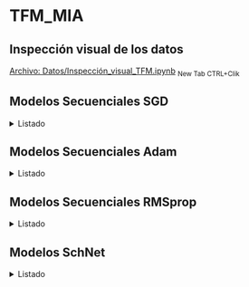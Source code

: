 # TFM_MIA
## Inspección visual de los datos
[Archivo: Datos/Inspección_visual_TFM.ipynb](https://nbviewer.jupyter.org/github/chusoHub/TFM_MIA/blob/main/Datos/Inspección_visual_TFM.ipynb) <sub>New Tab CTRL+Clik</sub>

## Modelos Secuenciales SGD
<details>
<summary>Listado</summary>
<!--All you need is a blank line-->

### Modelo SGD 1
*   3 capas ocultas densas de 200, 500 y 500 unidades
*   Activación 'Relu'
*   Loss MSE
*   Métrica MAE
*   SGD Learning Rate 1e-2 Momentum 0.0
*   2000 epochs

Validación:
*   loss (mse): 1.7178e-05 
*   mean_absolute_error: 0.0017

Test:
*   loss (mse): 4.8378e-04
*   mean_absolute_error: 0.0022

[Archivo: Modelos Keras Secuenciales/TFM_seq_3cv1.ipynb](https://nbviewer.jupyter.org/github/chusoHub/TFM_MIA/blob/main/Modelos Keras Secuenciales/TFM_seq_3cv1.ipynb) <sub>New Tab CTRL+Clik</sub>
### Modelo SGD 2
*   3 capas ocultas densas de 200, 500 y 500 unidades
*   Activación 'Relu'
*   Loss MSE
*   Métrica MAE
*   SGD Learning Rate 1e-2 Momentum 0.0
*   2000 epochs
*   Reentrenamiento 1e-4 100 epochs
*   Reentrenamiento 1e-6 100 epochs
*   Reentrenamiento 1e-8 100 epochs

Validación:
*   loss (mse): 1.6339e-05  
*   mean_absolute_error: 0.0016 

Test:
*   loss (mse): 4.8143e-04 
*   mean_absolute_error: 0.0021

[Archivo: Modelos Keras Secuenciales/TFM_seq_3cv4.ipynb](https://nbviewer.jupyter.org/github/chusoHub/TFM_MIA/blob/main/Modelos Keras Secuenciales/TFM_seq_3cv4.ipynb) <sub>New Tab CTRL+Clik</sub>
### Modelo SGD 3
*   3 capas ocultas densas de 200, 500 y 500 unidades
*   Activación 'Relu'
*   Loss MSE
*   Métrica MAE
*   SGD Learning Rate 1e-6 Momentum 0.0
*   2000 epochs

Validación:
*   loss (mse): 0.0705 
*   mean_absolute_error: 0.1821  

Test:
*   loss (mse): 0.0363 
*   mean_absolute_error: 0.1458 

[Archivo: Modelos Keras Secuenciales/TFM_seq_3cv5.ipynb](https://nbviewer.jupyter.org/github/chusoHub/TFM_MIA/blob/main/Modelos Keras Secuenciales/TFM_seq_3cv5.ipynb) <sub>New Tab CTRL+Clik</sub>
### Modelo SGD 4
*   5 capas ocultas densas de 200, 500, 500, 1000, 1000 unidades
*   Activación 'Relu'
*   Loss MSE
*   Métrica MAE
*   SGD Learning Rate 1e-2 Momentum 0.0
*   2000 epochs

Validación:
*   loss (mse): 9.2932e-06 
*   mean_absolute_error: 0.0014  

Test:
*   loss (mse): 4.6964e-04  
*   mean_absolute_error: 0.0018 

[Archivo: Modelos Keras Secuenciales/TFM_seq_3cv8.ipynb](https://nbviewer.jupyter.org/github/chusoHub/TFM_MIA/blob/main/Modelos Keras Secuenciales/TFM_seq_3cv8.ipynb) <sub>New Tab CTRL+Clik</sub>
### Modelo SGD 5
*   5 capas ocultas densas de 200, 500, 500, 1000, 1000 unidades
*   Activación 'Relu'
*   Loss MSE
*   Métrica MAE
*   SGD Learning Rate 1e-6 Momentum 0.0
*   2000 epochs

Validación:
*   loss (mse): 0.1981 
*   mean_absolute_error: 0.2315  

Test:
*   loss (mse): 0.0693  
*   mean_absolute_error: 0.1239

[Archivo: Modelos Keras Secuenciales/TFM_seq_3cv9.ipynb](https://nbviewer.jupyter.org/github/chusoHub/TFM_MIA/blob/main/Modelos Keras Secuenciales/TFM_seq_3cv9.ipynb) <sub>New Tab CTRL+Clik</sub>
### Modelo SGD 6
*   6 capas ocultas densas de 200, 500, 500, 1000, 1000, 1000 unidades
*   Activación 'Relu'
*   Loss MSE
*   Métrica MAE
*   SGD Learning Rate 1e-2 Momentum 0.0
*   2000 epochs

Validación:
*   loss (mse): 9.7216e-06 
*   mean_absolute_error: 0.0014  

Test:
*   loss (mse): 4.8224e-04 
*   mean_absolute_error: 0.0018 

[Archivo: Modelos Keras Secuenciales/TFM_seq_3cv12.ipynb](https://nbviewer.jupyter.org/github/chusoHub/TFM_MIA/blob/main/Modelos Keras Secuenciales/TFM_seq_3cv12.ipynb) <sub>New Tab CTRL+Clik</sub>
### Modelo SGD 7
*   5 capas ocultas densas de 200, 500, 500, 1000, 1000 unidades
*   Activación LeakyReLU(alpha=0.1)
*   Loss MSE
*   Métrica MAE
*   SGD Learning Rate 1e-2 Momentum 0.0
*   2000 epochs

Validación:
*   loss (mse): 1.0303e-05 
*   mean_absolute_error: 0.0013 

Test:
*   loss (mse): 4.6974e-04 
*   mean_absolute_error: 0.0018 

[Archivo: Modelos Keras Secuenciales/TFM_seq_3cv13.ipynb](https://nbviewer.jupyter.org/github/chusoHub/TFM_MIA/blob/main/Modelos%20Keras%20Secuenciales/TFM_seq_3cv13.ipynb) <sub>New Tab CTRL+Clik</sub>
### Modelo SGD 8
*   6 capas ocultas densas de 200, 500, 500, 1000, 1000, 2000 unidades
*   Activación 'Relu'
*   Loss MSE
*   Métrica MAE
*   SGD Learning Rate 1e-2 Momentum 0.0
*   2000 epochs

Validación:
*   loss (mse): 9.7799e-06 
*   mean_absolute_error: 0.0013 

Test:
*   loss (mse): 4.7878e-04 
*   mean_absolute_error: 0.0017

[Archivo: Modelos Keras Secuenciales/TFM_seq_3cv15ipynb](https://nbviewer.jupyter.org/github/chusoHub/TFM_MIA/blob/main/Modelos Keras Secuenciales/TFM_seq_3cv15.ipynb) <sub>New Tab CTRL+Clik</sub>
### Modelo SGD 9
*   6 capas ocultas densas de 200, 500, 500, 1000, 1000, 1000 unidades
*   Activación LeakyReLU(alpha=0.1)
*   Loss MSE
*   Métrica MAE
*   SGD Learning Rate 1e-2 Momentum 0.0
*   2000 epochs

Validación:
*   loss (mse): 1.0371e-05 
*   mean_absolute_error: 0.0013 

Test:
*   loss (mse): 4.7708e-04 
*   mean_absolute_error: 0.0018

[Archivo: Modelos Keras Secuenciales/TFM_seq_3cv18.ipynb](https://nbviewer.jupyter.org/github/chusoHub/TFM_MIA/blob/main/Modelos Keras Secuenciales/TFM_seq_3cv18.ipynb) <sub>New Tab CTRL+Clik</sub>
### Modelo SGD 10
*   6 capas ocultas densas de 200, 500, 500, 1000, 1000, 2000 unidades
*   Activación LeakyReLU(alpha=0.1)
*   Loss MSE
*   Métrica MAE
*   SGD Learning Rate 1e-2  Momentum 0.0
*   2000 epochs

Validación:
*   loss (mse): 9.6351e-06 
*   mean_absolute_error: 0.0012

Test:
*   loss (mse): 4.8066e-04 
*   mean_absolute_error: 0.0017

[Archivo: Modelos Keras Secuenciales/TFM_seq_3cv20.ipynb](https://nbviewer.jupyter.org/github/chusoHub/TFM_MIA/blob/main/Modelos Keras Secuenciales/TFM_seq_3cv20.ipynb) <sub>New Tab CTRL+Clik</sub>
### Modelo SGD 11
*   5 capas ocultas densas de 500, 1000, 1000, 2000, 2000 unidades
*   Activación LeakyReLU(alpha=0.1) 
*   Loss MSE
*   Métrica MAE
*   SGD Learning Rate 1e-2 Momentum 0.0
*   2000 epochs


Validación:
*   loss (mse): 9.1313e-06 
*   mean_absolute_error: 0.0010

Test:
*   loss (mse): 4.7173e-04 
*   mean_absolute_error: 0.0015

[Archivo: Modelos Keras Secuenciales/TFM_seq_3cv22.ipynb](https://nbviewer.jupyter.org/github/chusoHub/TFM_MIA/blob/main/Modelos Keras Secuenciales/TFM_seq_3cv22.ipynb) <sub>New Tab CTRL+Clik</sub>
### Modelo SGD 12
*   5 capas ocultas densas de 500, 1000, 1000, 2000, 2000 unidades
*   Activación LeakyReLU(alpha=0.1)
*   Loss MSE
*   Métrica MAE
*   SGD Learning Rate 1e-2 Momentum 0.0
*   2000 epochs
*   Reentrenamiento 1e-4, 25 epochs

Validación:
*   loss (mse): 9.1313e-06 
*   mean_absolute_error: 0.0010

Test:
*   loss (mse): 9.2066e-06 
*   mean_absolute_error: 0.0010

[Archivo: Modelos Keras Secuenciales/TFM_seq_3cv26.ipynb](https://nbviewer.jupyter.org/github/chusoHub/TFM_MIA/blob/main/Modelos Keras Secuenciales/TFM_seq_3cv26.ipynb) <sub>New Tab CTRL+Clik</sub>
### Modelo SGD 13
*   5 capas ocultas densas de 500, 1000, 1000, 2000, 2000 unidades
*   Activación LeakyReLU(alpha=0.1)
*   Loss MSE
*   Métrica MAE
*   SGD Learning Rate 1e-2 momentum 0.2
*   2000 epochs
*   Reentrenamiento 1e-4, 25 epochs

Validación:
*   loss (mse): 9.6475e-06 
*   mean_absolute_error: 0.0010

Test:
*   loss (mse): 5.1486e-04 
*   mean_absolute_error: 0.0016 

[Archivo: Modelos Keras Secuenciales/TFM_seq_3cv30.ipynb](https://nbviewer.jupyter.org/github/chusoHub/TFM_MIA/blob/main/Modelos Keras Secuenciales/TFM_seq_3cv30.ipynb) <sub>New Tab CTRL+Clik</sub>
### Modelo SGD 14
*   3 capas ocultas densas de 200, 500 y 500 unidades
*   Activación 'Relu'
*   Loss MSLE
*   Métrica MAE
*   SGD Learning Rate 1e-2 Momentum 0.0
*   2000 epochs

Validación:
*   loss (msle): 7.4050e-06 
*   mean_absolute_error: 0.0020 

Test:
*   loss (msle): 2.3492e-04 
*   mean_absolute_error: 0.0021 

[Archivo: Modelos Keras Secuenciales/TFM_seq_3cv31.ipynb](https://nbviewer.jupyter.org/github/chusoHub/TFM_MIA/blob/main/Modelos Keras Secuenciales/TFM_seq_3cv31.ipynb) <sub>New Tab CTRL+Clik</sub>
### Modelo SGD 15
*   5 capas ocultas densas de 500, 1000, 1000, 2000, 2000 unidades
*   Activación LeakyReLU(alpha=0.1)
*   Loss MSLE
*   Métrica MAE
*   SGD Learning Rate 1e-2 Momentum 0.0
*   2000 epochs
*   Reentrenamiento 1e-4, 25 epochs


Validación:
*   loss (msle): 4.1691e-06 
*   mean_absolute_error: 9.7133e-04

Test:
*   loss (msle): 2.3345e-04 
*   mean_absolute_error: 0.0014 

[Archivo: Modelos Keras Secuenciales/TFM_seq_3cv33.ipynb](https://nbviewer.jupyter.org/github/chusoHub/TFM_MIA/blob/main/Modelos Keras Secuenciales/TFM_seq_3cv33.ipynb) <sub>New Tab CTRL+Clik</sub>


</details>

## Modelos Secuenciales Adam
<details>
<summary>Listado</summary>

### Modelo Adam  1
*   3 capas ocultas densas de 200, 500 y 500 unidades
*   Activación 'Relu'
*   Loss MSE
*   Métrica MAE
*   Adam Learning Rate 1e-2
*   2000 epochs

Validación:
*   loss (mse): 2.8247e-05 
*   mean_absolute_error: 0.0039 

Test:
*   loss (mse): 4.8438e-04 
*   mean_absolute_error: 0.0047 

[Archivo: Modelos Keras Secuenciales/TFM_seq_3cv3.ipynb](https://nbviewer.jupyter.org/github/chusoHub/TFM_MIA/blob/main/Modelos Keras Secuenciales/TFM_seq_3cv3.ipynb) <sub>New Tab CTRL+Clik</sub>
### Modelo Adam  2
*   3 capas ocultas densas de 200, 500 y 500 unidades
*   Activación 'Relu'
*   Loss MSE
*   Métrica MAE
*   Adam Learning Rate 1e-6
*   2000 epochs

Validación:
*   loss (mse): 3.4023e-05 
*   mean_absolute_error: 0.0044  

Test:
*   loss (mse): 4.9038e-04 
*   mean_absolute_error: 0.0049 

[Archivo: Modelos Keras Secuenciales/TFM_seq_3cv7.ipynb](https://nbviewer.jupyter.org/github/chusoHub/TFM_MIA/blob/main/Modelos Keras Secuenciales/TFM_seq_3cv7.ipynb) <sub>New Tab CTRL+Clik</sub>
### Modelo Adam  3
*   5 capas ocultas densas de 200, 500, 500, 1000, 1000 unidades
*   Activación 'Relu'
*   Loss MSE
*   Métrica MAE
*   Adam Learning Rate 1e-6
*   2000 epochs

Validación:
*   loss (mse): 1.5672e-05
*   mean_absolute_error: 0.0017  

Test:
*   loss (mse): 4.7965e-04 
*   mean_absolute_error: 0.0020 

[Archivo: Modelos Keras Secuenciales/TFM_seq_3cv11.ipynb](https://nbviewer.jupyter.org/github/chusoHub/TFM_MIA/blob/main/Modelos Keras Secuenciales/TFM_seq_3cv11.ipynb) <sub>New Tab CTRL+Clik</sub>
### Modelo Adam  4
*   5 capas ocultas densas de 200, 500, 500, 1000, 1000 unidades
*   Activación LeakyReLU(alpha=0.1)
*   Loss MSE
*   Métrica MAE
*   Adam Learning Rate 1e-6
*   2000 epochs


Validación:
*   loss (mse): 1.3146e-05 
*   mean_absolute_error: 0.0016  

Test:
*   loss (mse): 4.7908e-04  
*   mean_absolute_error: 0.0018  

[Archivo: Modelos Keras Secuenciales/TFM_seq_3cv14.ipynb](https://nbviewer.jupyter.org/github/chusoHub/TFM_MIA/blob/main/Modelos Keras Secuenciales/TFM_seq_3cv14.ipynb) <sub>New Tab CTRL+Clik</sub>
### Modelo Adam  5
*   6 capas ocultas densas de 200, 500, 500, 1000, 1000, 1000 unidades
*   Activación LeakyReLU(alpha=0.1)
*   Loss MSE
*   Métrica MAE
*   Adam Learning Rate 1e-6
*   2000 epochs

Validación:
*   loss (mse): 1.4982e-05 
*   mean_absolute_error: 0.0015

Test:
*   loss (mse): 4.8188e-04 
*   mean_absolute_error: 0.0017

[Archivo: Modelos Keras Secuenciales/TFM_seq_3cv16.ipynb](https://nbviewer.jupyter.org/github/chusoHub/TFM_MIA/blob/main/Modelos Keras Secuenciales/TFM_seq_3cv16.ipynb) <sub>New Tab CTRL+Clik</sub>
### Modelo Adam 6
*   6 capas ocultas densas de 200, 500, 500, 1000, 1000, 2000 unidades
*   Activación LeakyReLU(alpha=0.1)
*   Loss MSE
*   Métrica MAE
*   Adam Learning Rate 1e-6
*   2000 epochs

Validación:
*   loss (mse): 2.2877e-05 
*   mean_absolute_error: 0.0015

Test:
*   loss (mse): 5.2285e-04 
*   mean_absolute_error: 0.0018

[Archivo: Modelos Keras Secuenciales/TFM_seq_3cv17.ipynb](https://nbviewer.jupyter.org/github/chusoHub/TFM_MIA/blob/main/Modelos Keras Secuenciales/TFM_seq_3cv17.ipynb) <sub>New Tab CTRL+Clik</sub>
### Modelo Adam 7
*   5 capas ocultas densas de 200, 500, 500, 1000, 1000 unidades
*   Activación LeakyReLU(alpha=0.1)
*   Loss MSE
*   Métrica MAE
*   Adam Learning Rate 1e-6
*   2000 epochs
*   Reentrenamiento 1e-8 25 epochs

Validación:
*   loss (mse): 1.3088e-05 
*   mean_absolute_error: 0.0016

Test:
*   loss (mse): 4.8191e-04 
*   mean_absolute_error: 0.0019

[Archivo: Modelos Keras Secuenciales/TFM_seq_3cv19.ipynb](https://nbviewer.jupyter.org/github/chusoHub/TFM_MIA/blob/main/Modelos Keras Secuenciales/TFM_seq_3cv19.ipynb) <sub>New Tab CTRL+Clik</sub>

### Modelo Adam 8
*   6 capas ocultas densas de 200, 500, 500, 1000, 1000, 2000 unidades
*   Activación LeakyReLU(alpha=0.1)
*   Loss MSE
*   Métrica MAE
*   Adam Learning Rate 1e-4
*   2000 epochs

Validación:
*   loss (mse): 1.9506e-06 
*   mean_absolute_error: 9.3333e-04 

Test:
*   loss (mse): 8.7174e-04 
*   mean_absolute_error: 0.0032 

[Archivo: Modelos Keras Secuenciales/TFM_seq_3cv21.ipynb](https://nbviewer.jupyter.org/github/chusoHub/TFM_MIA/blob/main/Modelos Keras Secuenciales/TFM_seq_3cv21.ipynb) <sub>New Tab CTRL+Clik</sub>
### Modelo Adam 9
*   5 capas ocultas densas de 500, 1000, 1000, 2000, 2000 unidades
*   Activación LeakyReLU(alpha=0.1)
*   Loss MSE
*   Métrica MAE
*   Adam Learning Rate 1e-6
*   2000 epochs


Validación:
*   loss (mse): 2.0710e-05 
*   mean_absolute_error: 0.0013 

Test:
*   loss (mse): 5.2445e-04 
*   mean_absolute_error: 0.0017 

[Archivo: Modelos Keras Secuenciales/TFM_seq_3cv23.ipynb](https://nbviewer.jupyter.org/github/chusoHub/TFM_MIA/blob/main/Modelos Keras Secuenciales/TFM_seq_3cv23.ipynb) <sub>New Tab CTRL+Clik</sub>
### Modelo Adam 10
*   6 capas ocultas densas de 200, 500, 500, 1000, 1000, 2000 unidades
*   Activación LeakyReLU(alpha=0.1)
*   Loss MSE
*   Métrica MAE
*   Adam Learning Rate 1e-2
*   2000 epochs

Validación:
*   loss (mse): 2.4614e-04 
*   mean_absolute_error: 0.0118 

Test:
*   loss (mse): 6.3948e-04 
*   mean_absolute_error: 0.0108  

[Archivo: Modelos Keras Secuenciales/TFM_seq_3cv24.ipynb](https://nbviewer.jupyter.org/github/chusoHub/TFM_MIA/blob/main/Modelos Keras Secuenciales/TFM_seq_3cv24.ipynb) <sub>New Tab CTRL+Clik</sub>
### Modelo Adam 11
*   6 capas ocultas densas de 200, 500, 500, 1000, 1000, 2000 unidades
*   Activación LeakyReLU(alpha=0.1)
*   Loss MSE
*   Métrica MAE
*   Adam Learning Rate 1e-4
*   2000 epochs
*   Reentrenamiento 1e-6, 25 epochs


Validación:
*   loss (mse): 1.6204e-06 
*   mean_absolute_error: 8.3836e-04 

Test:
*   loss (mse): 9.5112e-04 
*   mean_absolute_error: 0.0032 

[Archivo: Modelos Keras Secuenciales/TFM_seq_3cv25.ipynb](https://nbviewer.jupyter.org/github/chusoHub/TFM_MIA/blob/main/Modelos Keras Secuenciales/TFM_seq_3cv25.ipynb) <sub>New Tab CTRL+Clik</sub>

### Modelo Adam 12
*   6 capas ocultas densas de 200, 500, 500, 1000, 1000, 2000 unidades
*   Activación LeakyReLU(alpha=0.1)
*   Loss MSE
*   Métrica MAE
*   Adam Learning Rate 1e-3
*   Regularización kernel_regularizer='l2'
*   2000 epochs

Validación:
*   loss (mse): 0.0029 
*   mean_absolute_error: 0.0118 

Test:
*   loss (mse): 0.0033 
*   mean_absolute_error: 0.0113 

[Archivo: Modelos Keras Secuenciales/TFM_seq_3cv27.ipynb](https://nbviewer.jupyter.org/github/chusoHub/TFM_MIA/blob/main/Modelos Keras Secuenciales/TFM_seq_3cv27.ipynb) <sub>New Tab CTRL+Clik</sub>

### Modelo Adam 13
*   6 capas ocultas densas de 200, 500, 500, 1000, 1000, 2000 unidades
*   Activación LeakyReLU(alpha=0.1)
*   Loss MSE
*   Métrica MAE
*   Adam Learning Rate 1e-5
*   2000 epochs

Validación:
*   loss (mse): 1.8824e-06 
*   mean_absolute_error: 7.7932e-04 

Test:
*   loss (mse): 0.0012 
*   mean_absolute_error: 0.0021 

[Archivo: Modelos Keras Secuenciales/TFM_seq_3cv28.ipynb](https://nbviewer.jupyter.org/github/chusoHub/TFM_MIA/blob/main/Modelos Keras Secuenciales/TFM_seq_3cv28.ipynb) <sub>New Tab CTRL+Clik</sub>

### Modelo Adam 14
*   6 capas ocultas densas de 200, 500, 500, 1000, 1000, 2000 unidades
*   Activación LeakyReLU(alpha=0.1)
*   Loss MSE
*   Métrica MAE
*   Adam Learning Rate 1e-4
*   1 Dropout 0.1
*   2000 epochs

Validación:
*   loss (mse): 1.1545e-05 
*   mean_absolute_error: 0.0023 

Test:
*   loss (mse): 6.6990e-04 
*   mean_absolute_error: 0.0039 

[Archivo: Modelos Keras Secuenciales/TFM_seq_3cv29.ipynb](https://nbviewer.jupyter.org/github/chusoHub/TFM_MIA/blob/main/Modelos Keras Secuenciales/TFM_seq_3cv29.ipynb) <sub>New Tab CTRL+Clik</sub>

### Modelo Adam 15
*   5 capas ocultas densas de 500, 1000, 1000, 2000, 2000 unidades
*   Activación LeakyReLU(alpha=0.1)
*   Loss MSLE
*   Métrica MAE
*   Adam Learning Rate 1e-6
*   2000 epochs


Validación:
*   loss (mse): 3.1211e-06  
*   mean_absolute_error: 0.0023 

Test:
*   loss (mse): 9.7463e-04 
*   mean_absolute_error: 0.0013 

[Archivo: Modelos Keras Secuenciales/TFM_seq_3cv32.ipynb](https://nbviewer.jupyter.org/github/chusoHub/TFM_MIA/blob/main/Modelos Keras Secuenciales/TFM_seq_3cv32.ipynb) <sub>New Tab CTRL+Clik</sub>


</details>


## Modelos Secuenciales RMSprop
<details>
<summary>Listado</summary>

### Modelo RMSprop 1
*   3 capas ocultas densas de 200, 500 y 500 unidades
*   Activación 'Relu'
*   Loss MSE
*   Métrica MAE
*   RMSprop Learning Rate 1e-2
*   2000 epochs

Validación:
*   loss (mse): 6.8896e-05 
*   mean_absolute_error: 0.0056

Test:
*   loss (mse): 5.3990e-04 
*   mean_absolute_error: 0.0057 

[Archivo: Modelos Keras Secuenciales/TFM_seq_3cv2.ipynb](https://nbviewer.jupyter.org/github/chusoHub/TFM_MIA/blob/main/Modelos Keras Secuenciales/TFM_seq_3cv2.ipynb) <sub>New Tab CTRL+Clik</sub>
### Modelo RMSprop 2
*   3 capas ocultas densas de 200, 500 y 500 unidades
*   Activación 'Relu'
*   Loss MSE
*   Métrica MAE
*   RMSprop Learning Rate 1e-6
*   2000 epochs

Validación:
*   loss (mse): 2.5159e-05 
*   mean_absolute_error: 0.0024

Test:
*   loss (mse): 4.5581e-04 
*   mean_absolute_error: 0.0024 

[Archivo: Modelos Keras Secuenciales/TFM_seq_3cv6.ipynb](https://nbviewer.jupyter.org/github/chusoHub/TFM_MIA/blob/main/Modelos Keras Secuenciales/TFM_seq_3cv6.ipynb) <sub>New Tab CTRL+Clik</sub>
### Modelo RMSprop 3
*   5 capas ocultas densas de 200, 500, 500, 1000, 1000 unidades
*   Activación 'Relu'
*   Loss MSE
*   Métrica MAE
*   RMSprop Learning Rate 1e-6
*   2000 epochs

Validación:
*   loss (mse): 1.8369e-05  
*   mean_absolute_error: 0.0023 

Test:
*   loss (mse): 4.5930e-04 
*   mean_absolute_error: 0.0024 

[Archivo: Modelos Keras Secuenciales/TFM_seq_3cv10.ipynb](https://nbviewer.jupyter.org/github/chusoHub/TFM_MIA/blob/main/Modelos Keras Secuenciales/TFM_seq_3cv10.ipynb) <sub>New Tab CTRL+Clik</sub>

</details>

## Modelos SchNet
<details>
<summary>Listado</summary>

### Modelo SchNet  1
*   n_atom_basis=30
*   n_filters=30
*   n_gaussians=20
*   n_interactions=5
*   cutoff=4.
*   cutoff_network=HardCutoff
*   Loss MSE
*   Métrica MAE
*   Adam 1e-2
*   ReduceLROnPlateauHook hasta 1e-6

Modelo final entrenamiento:
*   Train Loss (mse): 0.000496
*   Validation Loss (mse): 7.2e-05
*   Validation MAE: 0.005677

Mejor modelo:
*   Validación MAE: 0.005676
*   Test MAE: 0.005525

[Archivo: Modelos SchNet/SchNet_H2O_6.ipynb](https://nbviewer.jupyter.org/github/chusoHub/TFM_MIA/blob/main/Modelos SchNet/SchNet_H2O_6.ipynb) <sub>New Tab CTRL+Clik</sub>
### Modelo SchNet  2
*   n_atom_basis=30
*   n_filters=30
*   n_gaussians=20
*   n_interactions=5
*   cutoff=4.
*   cutoff_network=CosineCutoff
*   Loss MSE
*   Métrica MAE
*   Adam 1e-2
*   ReduceLROnPlateauHook hasta 1e-6

Modelo final entrenamiento:
*   Train Loss (mse): 0.000467
*   Validation Loss (mse): 4.4e-05
*   Validation MAE: 0.004237

Mejor modelo:
*   Validación MAE: 0.004171
*   Test MAE: 0.004202

[Archivo: Modelos SchNet/SchNet_H2O_1.ipynb](https://nbviewer.jupyter.org/github/chusoHub/TFM_MIA/blob/main/Modelos SchNet/SchNet_H2O_1.ipynb) <sub>New Tab CTRL+Clik</sub>
### Modelo SchNet  3
*   n_atom_basis=30
*   n_filters=30
*   n_gaussians=20
*   n_interactions=5
*   cutoff=5.
*   cutoff_network=HardCutoff
*   Loss MSE
*   Métrica MAE
*   Adam 1e-2
*   ReduceLROnPlateauHook hasta 1e-6

Modelo final entrenamiento:
*   Train Loss (mse): 0.000503
*   Validation Loss (mse): 7.5e-05
*   Validation MAE: 0.006146

Mejor modelo:
*   Validación MAE: 0.005361
*   Test MAE: 0.004378

[Archivo: Modelos SchNet/SchNet_H2O_4.ipynb](https://nbviewer.jupyter.org/github/chusoHub/TFM_MIA/blob/main/Modelos SchNet/SchNet_H2O_4.ipynb) <sub>New Tab CTRL+Clik</sub>
### Modelo SchNet  4
*   n_atom_basis=60
*   n_filters=60
*   n_gaussians=20
*   n_interactions=5
*   cutoff=4.
*   cutoff_network=CosineCutoff
*   Loss MSE
*   Métrica MAE
*   Adam 1e-2
*   ReduceLROnPlateauHook hasta 1e-6

Modelo final entrenamiento:
*   Train Loss (mse): 0.000665
*   Validation Loss (mse): 0.00023
*   Validation MAE: 0.011497

Mejor modelo:
*   Validación MAE: 0.010837
*   Test MAE: 0.010328

[Archivo: Modelos SchNet/SchNet_H2O_2.ipynb](https://nbviewer.jupyter.org/github/chusoHub/TFM_MIA/blob/main/Modelos SchNet/SchNet_H2O_2.ipynb) <sub>New Tab CTRL+Clik</sub>
### Modelo SchNet  5
*   n_atom_basis=30
*   n_filters=30
*   n_gaussians=20
*   n_interactions=5
*   cutoff=4.
*   cutoff_network=HardCutoff
*   Loss MSE
*   Métrica MAE
*   SGD 1e-2 momentum=0.9
*   ReduceLROnPlateauHook hasta 1e-6

Modelo final entrenamiento:
*   Train Loss (mse): NaN
*   Validation Loss (mse): NaN
*   Validation MAE: NaN

Mejor modelo:
*   Validación MAE: NaN
*   Test MAE: NaN

[Archivo: Modelos SchNet/SchNet_H2O_7.ipynb](https://nbviewer.jupyter.org/github/chusoHub/TFM_MIA/blob/main/Modelos SchNet/SchNet_H2O_7.ipynb) <sub>New Tab CTRL+Clik</sub>

### Modelo SchNet  6
*   n_atom_basis=30
*   n_filters=10
*   n_gaussians=20
*   n_interactions=5
*   cutoff=4.
*   cutoff_network=CosineCutoff
*   Adam 1e-2
*   ReduceLROnPlateauHook hasta 1e-6

Modelo final entrenamiento:
*   Train Loss (mse): 0.000447
*   Validation Loss (mse): 3.2e-05
*   Validation MAE: 0.003575

Mejor modelo:
*   Validación MAE: 0.003342
*   Test MAE: 0.003324

[Archivo: Modelos SchNet/SchNet_H2O_3.ipynb](https://nbviewer.jupyter.org/github/chusoHub/TFM_MIA/blob/main/Modelos SchNet/SchNet_H2O_3.ipynb) <sub>New Tab CTRL+Clik</sub>
### Modelo SchNet  7
*   n_atom_basis=30
*   n_filters=30
*   n_gaussians=20
*   n_interactions=5
*   cutoff=4.
*   cutoff_network=CosineCutoff
*   Adam 1e-2
*   ReduceLROnPlateauHook hasta 1e-7

Modelo final entrenamiento:
*   Train Loss (mse): 0.000463
*   Validation Loss (mse): 6.9e-05
*   Validation MAE: 0.005843

Mejor modelo:
*   Validación MAE: 0.005419
*   Test MAE: 0.006022

[Archivo: Modelos SchNet/SchNet_H2O_5.ipynb](https://nbviewer.jupyter.org/github/chusoHub/TFM_MIA/blob/main/Modelos SchNet/SchNet_H2O_5.ipynb) <sub>New Tab CTRL+Clik</sub>
### Modelo SchNet  8
*   n_atom_basis=30
*   n_filters=5
*   n_gaussians=20
*   n_interactions=5
*   cutoff=4.
*   cutoff_network=HardCutoff
*   SGD 1e-4 momentum=0.0
*   ReduceLROnPlateauHook hasta 1e-6

Modelo final entrenamiento:
*   Train Loss (mse): NaN
*   Validation Loss (mse): NaN
*   Validation MAE: NaN

Mejor modelo:
*   Validación MAE: NaN
*   Test MAE: NaN

[Archivo: Modelos SchNet/SchNet_H2O_8.ipynb](https://nbviewer.jupyter.org/github/chusoHub/TFM_MIA/blob/main/Modelos SchNet/SchNet_H2O_8.ipynb) <sub>New Tab CTRL+Clik</sub>
### Modelo SchNet  9
*   n_atom_basis=30
*   n_filters=10
*   n_gaussians=20
*   n_interactions=7
*   cutoff=4.
*   cutoff_network=CosineCutoff
*   Adam 1e-2
*   ReduceLROnPlateauHook hasta 1e-6

Modelo final entrenamiento:
*   Train Loss (mse): 0.000492
*   Validation Loss (mse): 9.7e-05
*   Validation MAE: 0.006665

Mejor modelo:
*   Validación MAE: 0.005959
*   Test MAE: 0.006080

[Archivo: Modelos SchNet/SchNet_H2O_9.ipynb](https://nbviewer.jupyter.org/github/chusoHub/TFM_MIA/blob/main/Modelos SchNet/SchNet_H2O_9.ipynb) <sub>New Tab CTRL+Clik</sub>
### Modelo SchNet  10
*   n_atom_basis=30
*   n_filters=10
*   n_gaussians=25
*   n_interactions=5
*   cutoff=4.
*   cutoff_network=CosineCutoff
*   Adam 1e-2
*   ReduceLROnPlateauHook hasta 1e-6

Modelo final entrenamiento:
*   Train Loss (mse): 0.00051
*   Validation Loss (mse): 7.2e-05
*   Validation MAE: 0.005754

Mejor modelo:
*   Validación MAE: 0.005723
*   Test MAE: 0.005729

[Archivo: Modelos SchNet/SchNet_H2O_10.ipynb](https://nbviewer.jupyter.org/github/chusoHub/TFM_MIA/blob/main/Modelos SchNet/SchNet_H2O_10.ipynb) <sub>New Tab CTRL+Clik</sub>
### Modelo SchNet  11
*   n_atom_basis=30
*   n_filters=10
*   n_gaussians=15
*   n_interactions=5
*   cutoff=4.
*   cutoff_network=CosineCutoff
*   Adam 1e-2
*   ReduceLROnPlateauHook hasta 1e-6

Modelo final entrenamiento:
*   Train Loss (mse): 0.00074
*   Validation Loss (mse): 0.000304
*   Validation MAE: 0.012596

Mejor modelo:
*   Validación MAE: 0.012485
*   Test MAE: 0.011284

[Archivo: Modelos SchNet/SchNet_H2O_11.ipynb](https://nbviewer.jupyter.org/github/chusoHub/TFM_MIA/blob/main/Modelos SchNet/SchNet_H2O_11.ipynb) <sub>New Tab CTRL+Clik</sub>
### Modelo SchNet  12
*   n_atom_basis=30
*   n_filters=10
*   n_gaussians=20
*   n_interactions=3
*   cutoff=4.
*   cutoff_network=CosineCutoff
*   Adam 1e-2
*   ReduceLROnPlateauHook hasta 1e-6

Modelo final entrenamiento:
*   Train Loss (mse): 0.00077
*   Validation Loss (mse): 0.000324
*   Validation MAE: 0.013565

Mejor modelo:
*   Validación MAE: 0.013731
*   Test MAE: 0.013398

[Archivo: Modelos SchNet/SchNet_H2O_12.ipynb](https://nbviewer.jupyter.org/github/chusoHub/TFM_MIA/blob/main/Modelos SchNet/SchNet_H2O_12.ipynb) <sub>New Tab CTRL+Clik</sub>
### Modelo SchNet  13
*   n_atom_basis=30
*   n_filters=10
*   n_gaussians=20
*   n_interactions=5
*   cutoff=3.
*   cutoff_network=CosineCutoff
*   Adam 1e-2
*   ReduceLROnPlateauHook hasta 1e-6

Modelo final entrenamiento:
*   Train Loss (mse): 0.000509
*   Validation Loss (mse): 9.3e-05
*   Validation MAE: 0.006782

Mejor modelo:
*   Validación MAE: 0.006769
*   Test MAE: 0.007275

[Archivo: Modelos SchNet/SchNet_H2O_13.ipynb](https://nbviewer.jupyter.org/github/chusoHub/TFM_MIA/blob/main/Modelos SchNet/SchNet_H2O_13.ipynb) <sub>New Tab CTRL+Clik</sub>
### Modelo SchNet  14
*   n_atom_basis=30
*   n_filters=4
*   n_gaussians=20
*   n_interactions=5
*   cutoff=4.
*   cutoff_network=HardCutoff
*   Adam 1e-2
*   ReduceLROnPlateauHook hasta 1e-6

Modelo final entrenamiento:
*   Train Loss (mse): 0.000688
*   Validation Loss (mse): 0.000386
*   Validation MAE: 0.01282

Mejor modelo:
*   Validación MAE: 0.012527
*   Test MAE: 0.011974

[Archivo: Modelos SchNet/SchNet_H2O_14.ipynb](https://nbviewer.jupyter.org/github/chusoHub/TFM_MIA/blob/main/Modelos SchNet/SchNet_H2O_14.ipynb) <sub>New Tab CTRL+Clik</sub>




</details>
